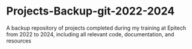 # Projects-Backup-git-2022-2024
A backup repository of projects completed during my training at Epitech from 2022 to 2024, including all relevant code, documentation, and resources
